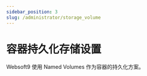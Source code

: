 ```yaml
---
sidebar_position: 3
slug: /administrator/storage_volume
---
```


# 容器持久化存储设置

Websoft9 使用 Named Volumes 作为容器的持久化方案。  